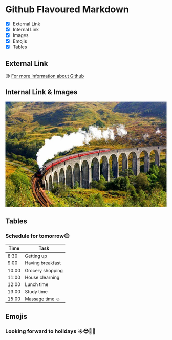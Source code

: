 # Github Flavoured Markdown
- [X] External Link
- [x] Internal Link
- [x] Images
- [x] Emojis
- [X] Tables

## External Link 
:confused: [For more information about Github](https://help.github.com/en)

## Internal Link & Images
![My favourite photo of Wellington](/img/train-journeys.jpg)

## Tables
### Schedule for tomorrow:blush:

| Time  | Task |
| --- | ----------- |
| 8:30  | Getting up |
| 9:00  | Having breakfast |
| 10:00 | Grocery shopping |
| 11:00 | House clearning |
| 12:00 | Lunch time |
| 13:00 | Study time |
| 15:00 | Massage time :relaxed:|

## Emojis
### Looking forward to holidays :sunny::sunglasses::car::tada:



